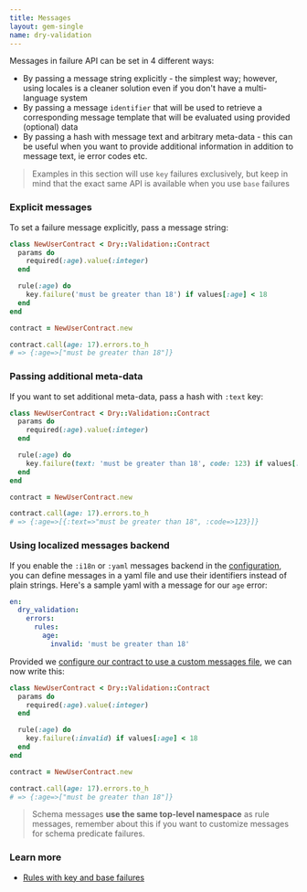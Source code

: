 ```yaml
---
title: Messages
layout: gem-single
name: dry-validation
---
```


Messages in failure API can be set in 4 different ways:

- By passing a message string explicitly - the simplest way; however, using locales is a cleaner solution even if you don't have a multi-language system
- By passing a message `identifier` that will be used to retrieve a corresponding message template that will be evaluated using provided (optional) data
- By passing a hash with message text and arbitrary meta-data - this can be useful when you want to provide additional information in addition to message text, ie error codes etc.

> Examples in this section will use `key` failures exclusively, but keep in mind that the exact same API is available when you use `base` failures

### Explicit messages

To set a failure message explicitly, pass a message string:

```ruby
class NewUserContract < Dry::Validation::Contract
  params do
    required(:age).value(:integer)
  end

  rule(:age) do
    key.failure('must be greater than 18') if values[:age] < 18
  end
end

contract = NewUserContract.new

contract.call(age: 17).errors.to_h
# => {:age=>["must be greater than 18"]}
```

### Passing additional meta-data

If you want to set additional meta-data, pass a hash with `:text` key:

```ruby
class NewUserContract < Dry::Validation::Contract
  params do
    required(:age).value(:integer)
  end

  rule(:age) do
    key.failure(text: 'must be greater than 18', code: 123) if values[:age] < 18
  end
end

contract = NewUserContract.new

contract.call(age: 17).errors.to_h
# => {:age=>[{:text=>"must be greater than 18", :code=>123}]}
```

### Using localized messages backend

If you enable the `:i18n` or `:yaml` messages backend in the [configuration](/gems/dry-validation/configuration), you can define messages in a yaml file and use their identifiers instead of plain strings. Here's a sample yaml with a message for our `age` error:

```yaml
en:
  dry_validation:
    errors:
      rules:
        age:
          invalid: 'must be greater than 18'
```

Provided we [configure our contract to use a custom messages file](/gems/dry-validation/1.0/configuration#example), we can now write this:

```ruby
class NewUserContract < Dry::Validation::Contract
  params do
    required(:age).value(:integer)
  end

  rule(:age) do
    key.failure(:invalid) if values[:age] < 18
  end
end

contract = NewUserContract.new

contract.call(age: 17).errors.to_h
# => {:age=>["must be greater than 18"]}
```

> Schema messages **use the same top-level namespace** as rule messages, remember about this if you want to customize messages for schema predicate failures.

### Learn more

- [Rules with key and base failures](/gems/dry-validation/1.0/rules#key-failures)
